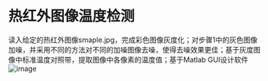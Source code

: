 # 热红外图像温度检测
读入给定的热红外图像smaple.jpg，完成彩色图像灰度化；对步骤1中的灰色图像加噪，并采用不同的方法对不同的加噪图像去噪，使得去噪效果更佳；基于灰度图像中标准温度对照带，提取图像中各像素的温度值；基于Matlab GUI设计软件
![image](https://user-images.githubusercontent.com/33054374/174976798-c59d1ac6-d897-4349-9d6d-422be6bf7e6a.png)
